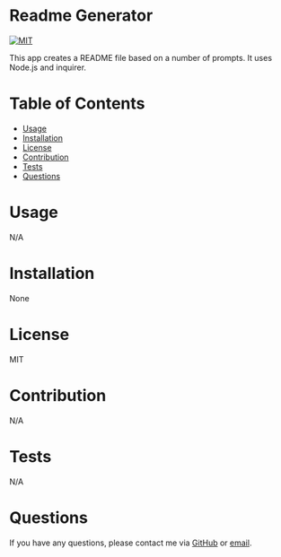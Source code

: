 # Readme Generator
[![MIT](https://img.shields.io/badge/License-MIT-blue)](https://opensource.org/licenses/MIT)


 This app creates a README file based on a number of prompts. It uses Node.js and inquirer.
# Table of Contents
- [Usage](#usage)
- [Installation](#installation)
- [License](#installation)
- [Contribution](#contribution)
- [Tests](#tests)
- [Questions](#questions)

# Usage
 N/A

# Installation
 None

# License
MIT

# Contribution
N/A

# Tests 
N/A

# Questions 
If you have any questions, please contact me via [GitHub](https://github.com/MoMatthewOsborne) or [email](myemail@service.com).
